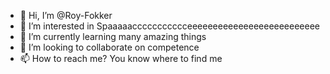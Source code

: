 - 👋 Hi, I’m @Roy-Fokker
- 👀 I’m interested in Spaaaaaccccccccccceeeeeeeeeeeeeeeeeeeeeeeeee
- 🌱 I’m currently learning many amazing things
- 💞️ I’m looking to collaborate on competence
- 📫 How to reach me? You know where to find me

<!---
Roy-Fokker/Roy-Fokker is a ✨ special ✨ repository because its `README.md` (this file) appears on your GitHub profile.
You can click the Preview link to take a look at your changes.
--->
